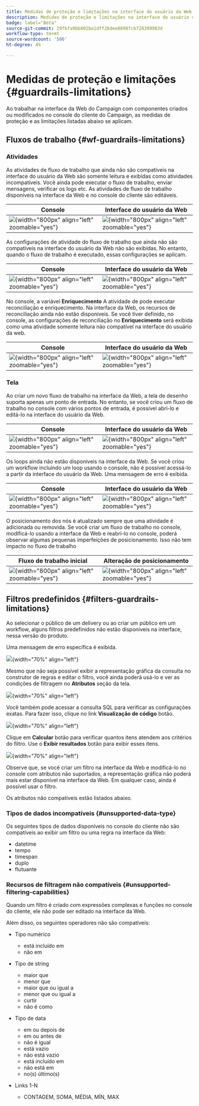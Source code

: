 ```yaml
---
title: Medidas de proteção e limitações na interface do usuário da Web do Campaign
description: Medidas de proteção e limitações na interface do usuário da Web do Campaign
badge: label="Beta"
source-git-commit: 29fbfa9bb802ba1dff26dee8898fcb728309983d
workflow-type: tm+mt
source-wordcount: '586'
ht-degree: 4%

---
```



# Medidas de proteção e limitações {#guardrails-limitations}

Ao trabalhar na interface da Web do Campaign com componentes criados ou modificados no console do cliente do Campaign, as medidas de proteção e as limitações listadas abaixo se aplicam.

## Fluxos de trabalho {#wf-guardrails-limitations}

### Atividades

As atividades de fluxo de trabalho que ainda não são compatíveis na interface do usuário da Web são somente leitura e exibidas como atividades incompatíveis. Você ainda pode executar o fluxo de trabalho, enviar mensagens, verificar os logs etc. As atividades de fluxo de trabalho disponíveis na interface da Web e no console do cliente são editáveis.

| Console | Interface do usuário da Web |
| --- | --- |
| ![](assets/limitations-activities-console.png){width="800px" align="left" zoomable="yes"} | ![](assets/limitations-activities-web.png){width="800px" align="left" zoomable="yes"} |

As configurações de atividade do fluxo de trabalho que ainda não são compatíveis na interface do usuário da Web não são exibidas. No entanto, quando o fluxo de trabalho é executado, essas configurações se aplicam.

| Console | Interface do usuário da Web |
| --- | --- |
| ![](assets/limitations-options-console.png){width="800px" align="left" zoomable="yes"} | ![](assets/limitations-options-web.png){width="800px" align="left" zoomable="yes"} |

No console, a variável **Enriquecimento** A atividade de pode executar reconciliação e enriquecimento. Na interface da Web, os recursos de reconciliação ainda não estão disponíveis. Se você tiver definido, no console, as configurações de reconciliação no **Enriquecimento** será exibida como uma atividade somente leitura não compatível na interface do usuário da web.

| Console | Interface do usuário da Web |
| --- | --- |
| ![](assets/limitations-options-console.png){width="800px" align="left" zoomable="yes"} | ![](assets/limitations-options-web.png){width="800px" align="left" zoomable="yes"} |

### Tela

Ao criar um novo fluxo de trabalho na interface da Web, a tela de desenho suporta apenas um ponto de entrada. No entanto, se você criou um fluxo de trabalho no console com vários pontos de entrada, é possível abri-lo e editá-lo na interface do usuário da Web.

| Console | Interface do usuário da Web |
| --- | --- |
| ![](assets/limitations-multiple-console.png){width="800px" align="left" zoomable="yes"} | ![](assets/limitations-multiple-web.png){width="800px" align="left" zoomable="yes"} |

Os loops ainda não estão disponíveis na interface da Web. Se você criou um workflow incluindo um loop usando o console, não é possível acessá-lo a partir da interface do usuário da Web. Uma mensagem de erro é exibida.

| Console | Interface do usuário da Web |
| --- | --- |
| ![](assets/limitations-loops-console.png){width="800px" align="left" zoomable="yes"} | ![](assets/limitations-loops-web.png){width="800px" align="left" zoomable="yes"} |

O posicionamento dos nós é atualizado sempre que uma atividade é adicionada ou removida. Se você criar um fluxo de trabalho no console, modificá-lo usando a interface da Web e reabri-lo no console, poderá observar algumas pequenas imperfeições de posicionamento. Isso não tem impacto no fluxo de trabalho

| Fluxo de trabalho inicial | Alteração de posicionamento |
| --- | --- |
| ![](assets/limitations-positioning1.png){width="800px" align="left" zoomable="yes"} | ![](assets/limitations-positioning2.png){width="800px" align="left" zoomable="yes"} |

## Filtros predefinidos {#filters-guardrails-limitations}

Ao selecionar o público de um delivery ou ao criar um público em um workflow, alguns filtros predefinidos não estão disponíveis na interface, nessa versão do produto.

Uma mensagem de erro específica é exibida.

![](assets/filter-unavailable.png){width="70%" align="left"}

Mesmo que não seja possível exibir a representação gráfica da consulta no construtor de regras e editar o filtro, você ainda poderá usá-lo e ver as condições de filtragem no **Atributos** seção da tela.

![](assets/rule-view-results.png){width="70%" align="left"}

Você também pode acessar a consulta SQL para verificar as configurações exatas. Para fazer isso, clique no link **Visualização de código** botão.

![](assets/rule-code-view.png){width="70%" align="left"}

Clique em **Calcular** botão para verificar quantos itens atendem aos critérios do filtro. Use o **Exibir resultados** botão para exibir esses itens.

![](assets/rule-view-results.png){width="70%" align="left"}

Observe que, se você criar um filtro na interface da Web e modificá-lo no console com atributos não suportados, a representação gráfica não poderá mais estar disponível na interface da Web. Em qualquer caso, ainda é possível usar o filtro.

Os atributos não compatíveis estão listados abaixo.

### Tipos de dados incompatíveis {#unsupported-data-type}

Os seguintes tipos de dados disponíveis no console do cliente não são compatíveis ao exibir um filtro ou uma regra na interface da Web:

* datetime
* tempo
* timespan
* duplo
* flutuante

### Recursos de filtragem não compatíveis {#unsupported-filtering-capabilities}

Quando um filtro é criado com expressões complexas e funções no console do cliente, ele não pode ser editado na interface da Web.

Além disso, os seguintes operadores não são compatíveis:

* Tipo numérico
   * está incluído em
   * não em

* Tipo de string
   * maior que
   * menor que
   * maior que ou igual a
   * menor que ou igual a
   * curtir
   * não é como

* Tipo de data
   * em ou depois de
   * em ou antes de
   * não é igual
   * está vazio
   * não está vazio
   * está incluído em
   * não está em
   * no(s) último(s)

* Links 1-N
   * CONTAGEM, SOMA, MÉDIA, MÍN, MAX